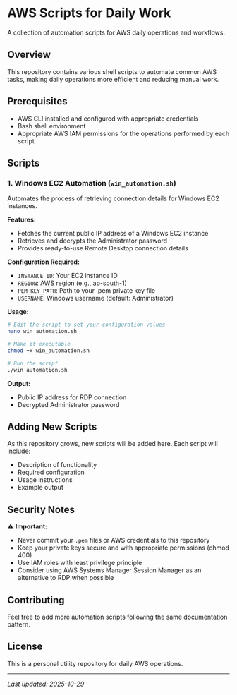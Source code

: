 # AWS Scripts for Daily Work

A collection of automation scripts for AWS daily operations and workflows.

## Overview

This repository contains various shell scripts to automate common AWS tasks, making daily operations more efficient and reducing manual work.

## Prerequisites

- AWS CLI installed and configured with appropriate credentials
- Bash shell environment
- Appropriate AWS IAM permissions for the operations performed by each script

## Scripts

### 1. Windows EC2 Automation (`win_automation.sh`)

Automates the process of retrieving connection details for Windows EC2 instances.

**Features:**
- Fetches the current public IP address of a Windows EC2 instance
- Retrieves and decrypts the Administrator password
- Provides ready-to-use Remote Desktop connection details

**Configuration Required:**
- `INSTANCE_ID`: Your EC2 instance ID
- `REGION`: AWS region (e.g., ap-south-1)
- `PEM_KEY_PATH`: Path to your .pem private key file
- `USERNAME`: Windows username (default: Administrator)

**Usage:**
```bash
# Edit the script to set your configuration values
nano win_automation.sh

# Make it executable
chmod +x win_automation.sh

# Run the script
./win_automation.sh
```

**Output:**
- Public IP address for RDP connection
- Decrypted Administrator password

## Adding New Scripts

As this repository grows, new scripts will be added here. Each script will include:
- Description of functionality
- Required configuration
- Usage instructions
- Example output

## Security Notes

⚠️ **Important:**
- Never commit your `.pem` files or AWS credentials to this repository
- Keep your private keys secure and with appropriate permissions (chmod 400)
- Use IAM roles with least privilege principle
- Consider using AWS Systems Manager Session Manager as an alternative to RDP when possible

## Contributing

Feel free to add more automation scripts following the same documentation pattern.

## License

This is a personal utility repository for daily AWS operations.

---

*Last updated: 2025-10-29*
